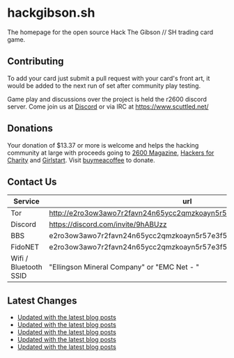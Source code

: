 # hackgibson.sh
The homepage for the open source Hack The Gibson // SH trading card game.


## Contributing

To add your card just submit a pull request with your card's front art, it would be added to the next run of set after community play testing.

Game play and discussions over the project is held the r2600 discord server. Come join us at [Discord](https://discord.com/invite/9hABUzz) or via IRC at https://www.scuttled.net/


## Donations

Your donation of $13.37 or more is welcome and helps the hacking community at large with proceeds going to [2600 Magazine](https://2600.com/), [Hackers for Charity](https://hackersforcharity.org) and [Girlstart](https://girlstart.org).  Visit [buymeacoffee](https://www.buymeacoffee.com/hackgibson.sh) to donate.


## Contact Us

Service | url
-|-
Tor | http://e2ro3ow3awo7r2favn24n65ycc2qmzkoayn5r57e3f56nvjwdcgg32ad.onion
Discord | https://discord.com/invite/9hABUzz
BBS | e2ro3ow3awo7r2favn24n65ycc2qmzkoayn5r57e3f56nvjwdcgg32ad.onion:23
FidoNET | e2ro3ow3awo7r2favn24n65ycc2qmzkoayn5r57e3f56nvjwdcgg32ad.onion:24554
Wifi / Bluetooth SSID | "Ellingson Mineral Company" or "EMC Net - <fidonet address>"

## Latest Changes
<!-- BLOG-POST-LIST:START -->
- [Updated with the latest blog posts](https://github.com/DFW2600/hackgibson.sh/commit/9fcafa3f56949fea5a64df408eca037232c44565)
- [Updated with the latest blog posts](https://github.com/DFW2600/hackgibson.sh/commit/25724db9f2a5ec185a9d2f45f21f28e9d9d558bf)
- [Updated with the latest blog posts](https://github.com/DFW2600/hackgibson.sh/commit/546b47f0bbc6a5e9bea8ec5416aa99a41421c58a)
- [Updated with the latest blog posts](https://github.com/DFW2600/hackgibson.sh/commit/c81381a956b14933a41ae501c29568ce801d50b3)
- [Updated with the latest blog posts](https://github.com/DFW2600/hackgibson.sh/commit/a0b3a7e6f656209355b176c7cdbbad2ed597c880)
<!-- BLOG-POST-LIST:END -->
